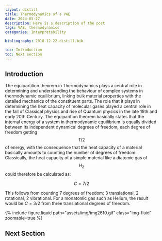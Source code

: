 ```yaml
---
layout: distill
title: Thermodynamics of a VAE
date: 2024-05-27
description: Here is a description of the post
tags: VAE, thermodynamics
categories: Interpretability

bibliography: 2018-12-22-distill.bib

toc: Introduction
toc: Next section
---
```


## Introduction

The equipartition theorem in Thermodynamics plays a central role in determining and understanding the behaviour of complex systems in thermodynamic equilibrium, linking bulk material properties with the detailed mechanics of the constituent parts. The role that it plays in determining the heat capacity of molecular gases played a central role in the fall of Classical physics and rise of Quantum physics in the late 19th and early 20th Century. The equiparition theorem basically states that the internal energy of a system in thermodynamic equilibrium is equally divided between its independent dynamical degrees of freedom, each degree of freedom getting $$T/2$$ of energy, with the consequence that the heat capacity of a material basically amounts to counting the number of degrees of freedom. Classically, the heat capacity of a simple material like a diatomic gas of $$H_2$$ could therefore be calculated as:

$$C = 7/2$$

This follows from counting 7 degrees of freedom: 3 translational, 2 rotational, 2 vibrational. For a monatomic gas such as Helium, the result would be $C=3/2$ from three translational degrees of freedom.

<div class="row mt-3">
    <div class="col-md-8 mt-3 mt-md-0">
        {% include figure.liquid path="assets/img/img2610.gif" class="img-fluid" zoomable=true %}
    </div>
</div>

## Next Section

<!--
There are deep connections between Thermodynamics and Variational Inference that in principle are quite well understood, but there are facets of the connection that haven't been properly explored. For me, one of the most fascinating aspects of introductory thermodynamics is the equipartition theorem and its relation to heat capacity. Consider a simple molecular gas like $H_2$. You can think of each $H_2$ molecule as a pair of hydrogen atoms connected by a simple spring that oscillates about some equilibrium displacement, and the gas as a large collection of $H_2$ molecules that are constantly colliding with eachother. Each collision between a pair of molecules will result in some changes in their individual velocities and oscillation rates, but with overall energy being conserved then the net effect of many of these collisions is a randomization of the energy distribution between the various dynamical degrees of freedom. If you were to initialize the system such that all $H_2$ molecules were moving about but their springs were not vibrating and then waited for a while, evntually you would find that much of that kinetic energy has been redistributied into vibrational energy inside the molecules. The equipartition theorem is essentially a formalization of this intuition: for a system in thermodynamic equilibrium\footnote{test}, the total energy budget of the system will be distributed equally between all of the dynamical degrees of freedom.

There is also the Thermodynamic concept of temperature $T$, the high school concept of which is something like "the average speed of a particle in the material", but a better concept is "the average internal energy associated with each degree of freedom". The heat capacity $C$ is the rate of change of internal energy with temperature\footnote{I am making some simplifications here.}:

$$C = \frac{dH}{dT}$$

with $H$ the internal energy. A system with more degrees of freedom has a higher heat capacity. E.g. if you double the number of $H_2% molecules in the case, then you will need twice as much energy to raise the temperature by the same amount. If you replace $H_2$ with a more complex molecular structure with many more internal degrees of freedom, then this also raises the heat capacity because the internal energy is being shared between more degrees of freedom. Specifically, the equipartition

In physics, systems in thermal equilibrium are characterized by their free energy being at a minumum. -->
